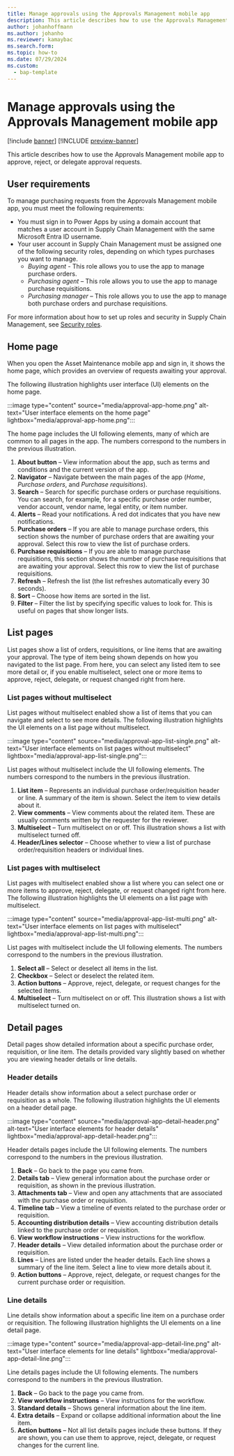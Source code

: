 ```yaml
---
title: Manage approvals using the Approvals Management mobile app
description: This article describes how to use the Approvals Management mobile app to approve, reject, or delegate approval requests.
author: johanhoffmann
ms.author: johanho
ms.reviewer: kamaybac
ms.search.form:
ms.topic: how-to
ms.date: 07/29/2024
ms.custom: 
  - bap-template
---
```


# Manage approvals using the Approvals Management mobile app

[!include [banner](../../includes/banner.md)]
[!INCLUDE [preview-banner](~/../shared-content/shared/preview-includes/preview-banner.md)]

This article describes how to use the Approvals Management mobile app to approve, reject, or delegate approval requests.

## User requirements

To manage purchasing requests from the Approvals Management mobile app, you must meet the following requirements:

- You must sign in to Power Apps by using a domain account that matches a user account in Supply Chain Management with the same Microsoft Entra ID username.
- Your user account in Supply Chain Management must be assigned one of the following security roles, depending on which types purchases you want to manage.
    - *Buying agent* - This role allows you to use the app to manage purchase orders.
    - *Purchasing agent* – This role allows you to use the app to manage purchase requisitions.
    - *Purchasing manager* – This role allows you to use the app to manage both purchase orders and purchase requisitions.

For more information about how to set up roles and security in Supply Chain Management, see
[Security roles](../../fin-ops-core/dev-itpro/sysadmin/role-based-security.md#security-roles).

## Home page

When you open the Asset Maintenance mobile app and sign in, it shows the home page, which provides an overview of requests awaiting your approval.

The following illustration highlights user interface (UI) elements on the home page.

:::image type="content" source="media/approval-app-home.png" alt-text="User interface elements on the home page" lightbox="media/approval-app-home.png":::

The home page includes the UI following elements, many of which are common to all pages in the app. The numbers correspond to the numbers in the previous illustration.

1. **About button** – View information about the app, such as terms and conditions and the current version of the app.
1. **Navigator** – Navigate between the main pages of the app (*Home*, *Purchase orders*, and *Purchase requisitions*).
1. **Search** – Search for specific purchase orders or purchase requisitions. You can search, for example, for a specific purchase order number, vendor account, vendor name, legal entity, or item number.
1. **Alerts** – Read your notifications. A red dot indicates that you have new notifications.
1. **Purchase orders** – If you are able to manage purchase orders, this section shows the number of purchase orders that are awaiting your approval. Select this row to view the list of purchase orders.
1. **Purchase requisitions** – If you are able to manage purchase requisitions, this section shows the number of purchase requisitions that are awaiting your approval. Select this row to view the list of purchase requisitions.
1. **Refresh** – Refresh the list (the list refreshes automatically every 30 seconds).
1. **Sort** – Choose how items are sorted in the list.
1. **Filter** – Filter the list by specifying specific values to look for. This is useful on pages that show longer lists.

## List pages

List pages show a list of orders, requisitions, or line items that are awaiting your approval. The type of item being shown depends on how you navigated to the list page. From here, you can select any listed item to see more detail or, if you enable multiselect, select one or more items to approve, reject, delegate, or request changed right from here.

### List pages without multiselect

List pages without multiselect enabled show a list of items that you can navigate and select to see more details. The following illustration highlights the UI elements on a list page without multiselect.

:::image type="content" source="media/approval-app-list-single.png" alt-text="User interface elements on list pages without multiselect" lightbox="media/approval-app-list-single.png":::

List pages without multiselect include the UI following elements. The numbers correspond to the numbers in the previous illustration.

1. **List item** – Represents an individual purchase order/requisition header or line. A summary of the item is shown. Select the item to view details about it.
1. **View comments** – View comments about the related item. These are usually comments written by the requester for the reviewer.
1. **Multiselect** – Turn multiselect on or off. This illustration shows a list with multiselect turned off.
1. **Header/Lines selector** – Choose whether to view a list of purchase order/requisition headers or individual lines.

### List pages with multiselect

List pages with multiselect enabled show a list where you can select one or more items to approve, reject, delegate, or request changed right from here. The following illustration highlights the UI elements on a list page with multiselect.

:::image type="content" source="media/approval-app-list-multi.png" alt-text="User interface elements on list pages with multiselect" lightbox="media/approval-app-list-multi.png":::

List pages with multiselect include the UI following elements. The numbers correspond to the numbers in the previous illustration.

1. **Select all** – Select or deselect all items in the list.
1. **Checkbox** – Select or deselect the related item.
1. **Action buttons** – Approve, reject, delegate, or request changes for the selected items.
1. **Multiselect** – Turn multiselect on or off. This illustration shows a list with multiselect turned on.

## Detail pages

Detail pages show detailed information about a specific purchase order, requisition, or line item. The details provided vary slightly based on whether you are viewing header details or line details.

### Header details

Header details show information about a select purchase order or requisition as a whole. The following illustration highlights the UI elements on a header detail page.

:::image type="content" source="media/approval-app-detail-header.png" alt-text="User interface elements for header details" lightbox="media/approval-app-detail-header.png":::

Header details pages include the UI following elements. The numbers correspond to the numbers in the previous illustration.

1. **Back** – Go back to the page you came from.
1. **Details tab** – View general information about the purchase order or requisition, as shown in the previous illustration.
1. **Attachments tab** – View and open any attachments that are associated with the purchase order or requisition.
1. **Timeline tab** – View a timeline of events related to the purchase order or requisition.
1. **Accounting distribution details** – View accounting distribution details linked to the purchase order or requisition.
1. **View workflow instructions** – View instructions for the workflow.
1. **Header details** – View detailed information about the purchase order or requisition.
1. **Lines** – Lines are listed under the header details. Each line shows a summary of the line item. Select a line to view more details about it.
1. **Action buttons** – Approve, reject, delegate, or request changes for the current purchase order or requisition.

### Line details

Line details show information about a specific line item on a purchase order or requisition. The following illustration highlights the UI elements on a line detail page.

:::image type="content" source="media/approval-app-detail-line.png" alt-text="User interface elements for line details" lightbox="media/approval-app-detail-line.png":::

Line details pages include the UI following elements. The numbers correspond to the numbers in the previous illustration.

1. **Back** – Go back to the page you came from.
1. **View workflow instructions** – View instructions for the workflow.
1. **Standard details** – Shows general information about the line item.
1. **Extra details** – Expand or collapse additional information about the line item.
1. **Action buttons** – Not all list details pages include these buttons. If they are shown, you can use them to approve, reject, delegate, or request changes for the current line.
